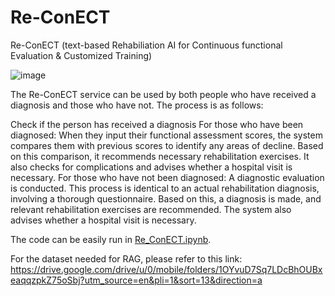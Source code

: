 # Re-ConECT
Re-ConECT (text-based Rehabiliation AI for Continuous functional Evaluation &amp; Customized Training)

![image](https://github.com/user-attachments/assets/a3a7603e-6bd5-4af5-b2e8-c8b9ecf2588d)

The Re-ConECT service can be used by both people who have received a diagnosis and those who have not.
The process is as follows:

Check if the person has received a diagnosis
For those who have been diagnosed: When they input their functional assessment scores, the system compares them with previous scores to identify any areas of decline. Based on this comparison, it recommends necessary rehabilitation exercises. It also checks for complications and advises whether a hospital visit is necessary.
For those who have not been diagnosed: A diagnostic evaluation is conducted. This process is identical to an actual rehabilitation diagnosis, involving a thorough questionnaire. Based on this, a diagnosis is made, and relevant rehabilitation exercises are recommended. The system also advises whether a hospital visit is necessary.

The code can be easily run in [Re_ConECT.ipynb](https://github.com/SeungHoJUN/Re-ConECT/blob/main/Re_ConECT.ipynb).


For the dataset needed for RAG, please refer to this link: https://drive.google.com/drive/u/0/mobile/folders/1OYvuD7Sq7LDcBhOUBxeaqqzpkZ75oSbj?utm_source=en&pli=1&sort=13&direction=a
